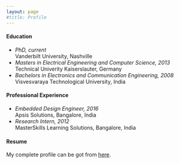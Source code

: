 ```yaml
---
layout: page
#title: Profile
---
```


#### Education
* *PhD, current*\
Vanderbilt University, Nashville
* *Masters in Electrical Engineering and Computer Science, 2013*\
Technical Univerity Kaiserslauter, Germany
* *Bachelors in Electronics and Communication Engineering, 2008*\
Visvesvaraya Technological University, India

#### Professional Experience
* *Embedded Design Engineer, 2016*\
Apsis Solutions, Bangalore, India
* *Research Intern, 2012*\
MasterSkills Learning Solutions, Bangalore, India

#### Resume
My complete profile can be got from [here](https://drive.google.com/file/d/1YahsTOhpMjDUra-686odx_lCwbWS7YDR/view?usp=sharing).
